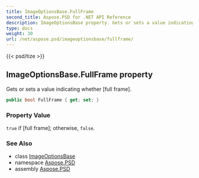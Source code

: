 ```yaml
---
title: ImageOptionsBase.FullFrame
second_title: Aspose.PSD for .NET API Reference
description: ImageOptionsBase property. Gets or sets a value indicating whether full frame
type: docs
weight: 30
url: /net/aspose.psd/imageoptionsbase/fullframe/
---
```

{{< psd/tize >}}
## ImageOptionsBase.FullFrame property

Gets or sets a value indicating whether [full frame].

```csharp
public bool FullFrame { get; set; }
```

### Property Value

`true` if [full frame]; otherwise, `false`.

### See Also

* class [ImageOptionsBase](../)
* namespace [Aspose.PSD](../../../aspose.psd/)
* assembly [Aspose.PSD](../../../)


